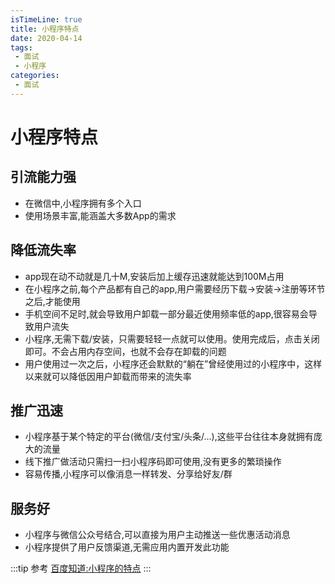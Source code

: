 ```yaml
---
isTimeLine: true
title: 小程序特点
date: 2020-04-14
tags:
 - 面试
 - 小程序
categories:
 - 面试
---
```

# 小程序特点
## 引流能力强
* 在微信中,小程序拥有多个入口
* 使用场景丰富,能涵盖大多数App的需求

## 降低流失率
* app现在动不动就是几十M,安装后加上缓存迅速就能达到100M占用
* 在小程序之前,每个产品都有自己的app,用户需要经历下载->安装->注册等环节之后,才能使用
* 手机空间不足时,就会导致用户卸载一部分最近使用频率低的app,很容易会导致用户流失
* 小程序,无需下载/安装，只需要轻轻一点就可以使用。使用完成后，点击关闭即可。不会占用内存空间，也就不会存在卸载的问题
* 用户使用过一次之后，小程序还会默默的“躺在”曾经使用过的小程序中，这样以来就可以降低因用户卸载而带来的流失率

## 推广迅速
* 小程序基于某个特定的平台(微信/支付宝/头条/...),这些平台往往本身就拥有庞大的流量
* 线下推广做活动只需扫一扫小程序码即可使用,没有更多的繁琐操作
* 容易传播,小程序可以像消息一样转发、分享给好友/群

## 服务好
* 小程序与微信公众号结合,可以直接为用户主动推送一些优惠活动消息
* 小程序提供了用户反馈渠道,无需应用内置开发此功能

:::tip 参考
[百度知道:小程序的特点](https://zhidao.baidu.com/question/461407080721331845.html)
:::

<comment/>
<tongji/>